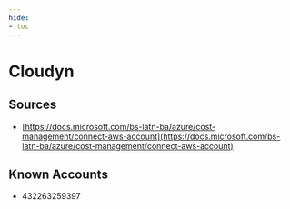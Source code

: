 ```yaml
---
hide:
- toc
---
```


# Cloudyn

## Sources

*   [https://docs.microsoft.com/bs-latn-ba/azure/cost-management/connect-aws-account](https://docs.microsoft.com/bs-latn-ba/azure/cost-management/connect-aws-account)

## Known Accounts

*   432263259397